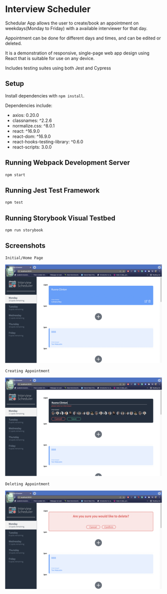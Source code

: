 # Interview Scheduler
Schedular App allows the user to create/book an appointment on weekdays(Monday to Friday) with a available interviewer for that day. 

Appointment can be done for different days and times, and can be edited or deleted.

 It is a demonstration of responsive, single-page web app design using React that is suitable for use on any device.


Includes testing suites using both Jest and Cypress


## Setup

Install dependencies with `npm install`.

Dependencies include:

* axios: 0.20.0
* classnames: ^2.2.6
* normalize.css: ^8.0.1
* react: ^16.9.0
* react-dom: ^16.9.0
* react-hooks-testing-library: ^0.6.0
* react-scripts: 3.0.0


## Running Webpack Development Server

```sh
npm start
```

## Running Jest Test Framework

```sh
npm test
```

## Running Storybook Visual Testbed

```sh
npm run storybook
```

## Screenshots

```
Initial/Home Page
```

!["Initial/Home Page"](https://github.com/clintonomamohwo/scheduler/blob/master/docs/HomePage.png?raw=true)


```
Creating Appointment
```

!["Creating Appointment"](https://github.com/clintonomamohwo/scheduler/blob/master/docs/CreatingAppointment.png?raw=true)


```
Deleting Appointment
```

!["Deleting Appointment"](https://github.com/clintonomamohwo/scheduler/blob/master/docs/DeletingAppointment.png?raw=true)



